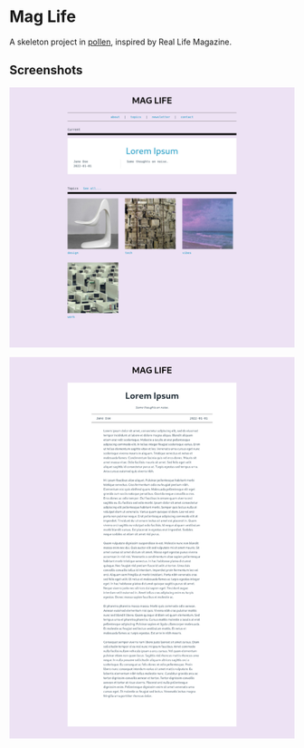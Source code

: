 # Mag Life

A skeleton project in [pollen](https://docs.racket-lang.org/pollen/index.html), inspired by Real Life Magazine.


## Screenshots

![Homepage](./demo-images/home.png)

![Article view](./demo-images/article.png)
